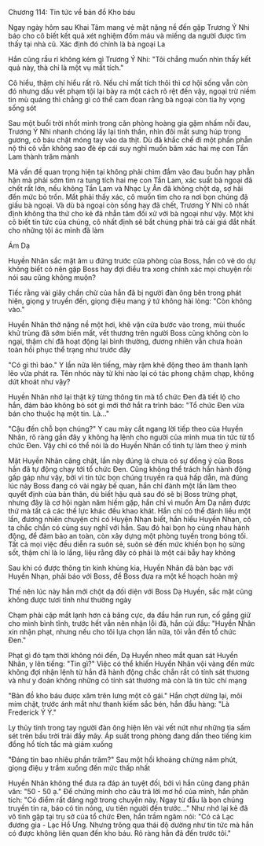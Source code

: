 




Chương 114: Tin tức về bản đồ Kho báu

Ngay ngày hôm sau Khai Tâm mang vẻ mặt nặng nề đến gặp Trương Ý Nhi báo cho cô biết kết quả xét nghiệm đốm máu và miếng da người được tìm thấy tại nhà cũ. Xác định đó chính là bà ngoại La

Hắn cũng rầu rỉ không kém gì Trương Ý Nhi: "Tôi chẳng muốn nhìn thấy kết quả này, thà chỉ là một vụ mất tích."

Cô hiểu, thậm chí hiểu rất rõ. Nếu chỉ mất tích thôi thì cơ hội sống vẫn còn đó nhưng dấu vết phạm tội lại bày ra một cách rõ rệt đến vậy, ngoại trừ niềm tin mù quáng thì chẳng gì có thể cam đoan rằng bà ngoại còn tia hy vọng sống sót

Sau một buổi trời nhốt mình trong căn phòng hoàng gia gặm nhấm nỗi đau, Trương Ý Nhi nhanh chóng lấy lại tinh thần, nhìn đôi mắt sưng húp trong gương, cô báu chặt móng tay vào da thịt. Dù đã khắc chế đi một phần phẫn nộ thì cô vẫn không sao đè ép cái suy nghĩ muốn băm xác hai mẹ con Tần Lam thành trăm mảnh


Mà vấn đề quan trọng hiện tại không phải chìm đắm vào đau buồn hay phẫn hận mà phải sớm tìm ra tung tích hai mẹ con Tần Lam, xác suất bà ngoại đã chết rất lớn, nếu không Tần Lam và Nhạc Ly Ân đã không chột dạ, sợ hãi đến mức bỏ trốn. Mất phải thấy xác, cô muốn tìm cho ra nơi bọn chúng đã giấu bà ngoại. Và dù bà ngoại còn sống hay đã chết, Trương Ý Nhi cô nhất định không tha thứ cho kẻ đã nhẫn tâm đối xử với bà ngoại như vậy. Một khi cô biết tin tức của chúng, cô nhất định sẽ bắt chúng phải trả cái giá đắt nhất cho những tội ác mình đã làm

Ám Dạ

Huyền Nhân sắc mặt âm u đứng trước cửa phòng của Boss, hắn có vẻ do dự không biết có nên gặp Boss hay đợi điều tra xong chính xác mọi chuyện rồi nói sau cũng không muộn?

Tiếc rằng vài giây chần chừ của hắn đã bị người đàn ông bên trong phát hiện, giọng y truyền đến, giọng điệu mang ý tứ không hài lòng: "Còn không vào."

Huyền Nhân thở nặng nề một hơi, khẽ vặn cửa bước vào trong, mùi thuốc khử trùng đã sớm biến mất, vết thương trên người Boss cũng không còn lo ngại, thậm chí đã hoạt động lại bình thường, đương nhiên vẫn chưa hoàn toàn hồi phục thể trạng như trước đây

"Có gì thì báo." Y lần nữa lên tiếng, mày rậm khẽ động theo âm thanh lạnh lẽo vừa phát ra. Tên nhóc này từ khi nào lại có tác phong chậm chạp, không dứt khoát như vậy?

Huyền Nhân nhớ lại thật kỹ từng thông tin mà tổ chức Đen đã tiết lộ cho hắn, đảm bảo không bỏ sót gì mới thở hắt ra trình báo: "Tổ chức Đen vừa bán cho thuộc hạ một tin. Là..."

"Cậu đến chỗ bọn chúng?" Y cau mày cắt ngang lời tiếp theo của Huyền Nhân, rõ ràng gần đây y không hạ lệnh cho người của mình mua tin tức từ tổ chức Đen. Vậy chỉ có thể nói là do Huyền Nhân cố tình tự làm theo ý mình

Mặt Huyền Nhân căng chặt, lần này đúng là chưa có sự đồng ý của Boss hắn đã tự động chạy tới tổ chức Đen. Cũng không thể trách hắn hành động gấp gáp như vậy, bởi vì tin tức bọn chúng truyền ra quá hấp dẫn, mà đúng lúc này Boss đang có vài ngày bế quan, hắn chỉ đành một lần làm theo quyết định của bản thân, dù biết hậu quả sau đó sẽ bị Boss trừng phạt, nhưng đây là cơ hội ngàn năm hiếm gặp, hắn chỉ vì muốn Ám Dạ nắm được thứ mà tất cả các thế lực khác đều khao khát. Hắn chỉ có thể đánh liều một lần, đương nhiên chuyện chỉ có Huyện Nhạn biết, hắn hiểu Huyền Nhạn, cô ta chắc chắn có cùng suy nghĩ với hắn. Sau đó hai bọn họ cùng nhau hành động, để đảm bảo an toàn, còn xây dựng một phòng tuyến trong bóng tối. Tất cả mọi việc đều diễn ra suôn sẻ, suôn sẻ đến mức khiến bọn họ sửng sốt, thậm chí là lo lắng, liệu rằng đây có phải là một cái bẫy hay không

Sau khi có được thông tin kinh khủng kia, Huyền Nhân đã bàn bạc với Huyền Nhạn, phải báo với Boss, để Boss đưa ra một kế hoạch hoàn mỹ

Thế nên lúc này hắn mới chột dạ đối diện với Boss Dạ Huyền, sắc mặt cũng không được tươi tỉnh như thường ngày

Chạm phải cặp mắt lạnh hơn cả băng cực, da đầu hắn run run, cố gắng giữ cho mình bình tĩnh, trước hết vẫn nên nhận lỗi đã, hắn cúi đầu: "Huyền Nhân xin nhận phạt, nhưng nếu cho tôi lựa chọn lần nữa, tôi vẫn đến tổ chức Đen."

Phạt gì đó tạm thời không nói đến, Dạ Huyền nheo mắt quan sát Huyền Nhân, y lên tiếng: "Tin gì?" Việc có thể khiến Huyền Nhân vội vàng đến mức không đợi nhận lệnh từ hắn đã hành động chắc chắn rất có tính sát thương và như y đoán không những có tính sát thương mà còn là tin tức chí mạng

"Bản đồ kho báu được xăm trên lưng một cô gái." Hắn chợt dừng lại, môi mím chặt, trước ánh mắt như thanh kiếm sắc bén, hắn đầu hàng: "Là Frederick Ý Ý."

Ly thủy tinh trong tay người đàn ông hiện lên vài vết nứt như những tia sấm sét trên bầu trời trải đầy mây. Áp suất trong phòng đang dần theo tiếng kim đồng hồ tích tắc mà giảm xuống

"Đáng tin bao nhiêu phần trăm?" Sau một hồi khoảng chừng năm phút, giọng điệu y trầm xuống đến mức thấp nhất

Huyền Nhân không thể đưa ra đáp án tuyệt đối, bởi vì hắn cũng đang phân vân: "50 - 50 ạ." Để chứng minh cho câu trả lời mơ hồ của mình, hắn phân tích: "Có điểm rất đáng ngờ trong chuyện này. Ngay từ đầu là bọn chúng truyền tin ra, báo có tin nóng, ưu tiên người đến trước..." Như nhớ lại kẻ đã vô tình gặp tại trụ sở của tổ chức Đen, hắn trầm ngâm nói: "Có cả Lạc đương gia - Lạc Hồ Ưng. Nhưng trông qua thái độ dường như tin tức mà hắn có được không liên quan đến kho báu. Rõ ràng hắn đã đến trước tôi."




